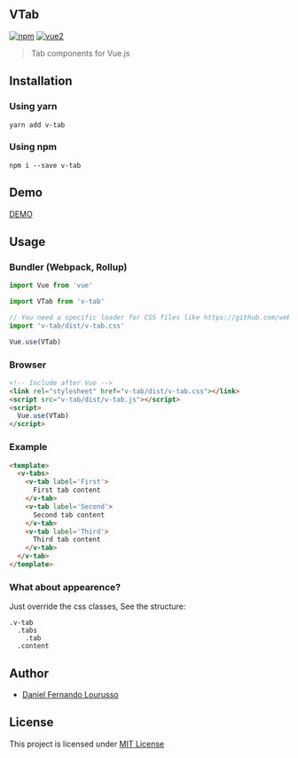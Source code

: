 VTab
---

[![npm](https://img.shields.io/npm/v/v-tab.svg)](https://www.npmjs.com/package/v-tab) [![vue2](https://img.shields.io/badge/vue-2.x-brightgreen.svg)](https://vuejs.org/)

> Tab components for Vue.js

Installation
------------

### Using yarn

`yarn add v-tab`

### Using npm

`npm i --save v-tab`

Demo
----

[DEMO](http://dflourusso.github.io/v-tab)

Usage
-----

### Bundler (Webpack, Rollup)

```js
import Vue from 'vue'

import VTab from 'v-tab'

// You need a specific loader for CSS files like https://github.com/webpack/css-loader
import 'v-tab/dist/v-tab.css'

Vue.use(VTab)
```

### Browser

```html
<!-- Include after Vue -->
<link rel="stylesheet" href="v-tab/dist/v-tab.css"></link>
<script src="v-tab/dist/v-tab.js"></script>
<script>
  Vue.use(VTab)
</script>
```

### Example

```html
<template>
  <v-tabs>
    <v-tab label='First'>
      First tab content
    </v-tab>  
    <v-tab label='Second'>
      Second tab content
    </v-tab>  
    <v-tab label='Third'>
      Third tab content
    </v-tab>  
  </v-tab>
</template>
```

### What about appearence?

Just override the css classes, See the structure:

```stylus
.v-tab
  .tabs
    .tab
  .content
```

Author
-------

-	[Daniel Fernando Lourusso](http://dflourusso.com.br)

License
-------

This project is licensed under [MIT License](http://en.wikipedia.org/wiki/MIT_License)
